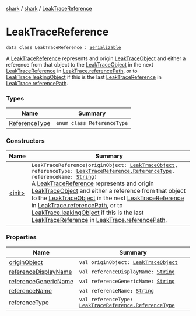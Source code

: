 [shark](../../index.md) / [shark](../index.md) / [LeakTraceReference](./index.md)

# LeakTraceReference

`data class LeakTraceReference : `[`Serializable`](https://docs.oracle.com/javase/6/docs/api/java/io/Serializable.html)

A [LeakTraceReference](./index.md) represents and origin [LeakTraceObject](../-leak-trace-object/index.md) and either a reference from that
object to the [LeakTraceObject](../-leak-trace-object/index.md) in the next [LeakTraceReference](./index.md) in [LeakTrace.referencePath](../-leak-trace/reference-path.md),
or to [LeakTrace.leakingObject](../-leak-trace/leaking-object.md) if this is the last [LeakTraceReference](./index.md) in
[LeakTrace.referencePath](../-leak-trace/reference-path.md).

### Types

| Name | Summary |
|---|---|
| [ReferenceType](-reference-type/index.md) | `enum class ReferenceType` |

### Constructors

| Name | Summary |
|---|---|
| [&lt;init&gt;](-init-.md) | `LeakTraceReference(originObject: `[`LeakTraceObject`](../-leak-trace-object/index.md)`, referenceType: `[`LeakTraceReference.ReferenceType`](-reference-type/index.md)`, referenceName: `[`String`](https://kotlinlang.org/api/latest/jvm/stdlib/kotlin/-string/index.html)`)`<br>A [LeakTraceReference](./index.md) represents and origin [LeakTraceObject](../-leak-trace-object/index.md) and either a reference from that object to the [LeakTraceObject](../-leak-trace-object/index.md) in the next [LeakTraceReference](./index.md) in [LeakTrace.referencePath](../-leak-trace/reference-path.md), or to [LeakTrace.leakingObject](../-leak-trace/leaking-object.md) if this is the last [LeakTraceReference](./index.md) in [LeakTrace.referencePath](../-leak-trace/reference-path.md). |

### Properties

| Name | Summary |
|---|---|
| [originObject](origin-object.md) | `val originObject: `[`LeakTraceObject`](../-leak-trace-object/index.md) |
| [referenceDisplayName](reference-display-name.md) | `val referenceDisplayName: `[`String`](https://kotlinlang.org/api/latest/jvm/stdlib/kotlin/-string/index.html) |
| [referenceGenericName](reference-generic-name.md) | `val referenceGenericName: `[`String`](https://kotlinlang.org/api/latest/jvm/stdlib/kotlin/-string/index.html) |
| [referenceName](reference-name.md) | `val referenceName: `[`String`](https://kotlinlang.org/api/latest/jvm/stdlib/kotlin/-string/index.html) |
| [referenceType](reference-type.md) | `val referenceType: `[`LeakTraceReference.ReferenceType`](-reference-type/index.md) |
